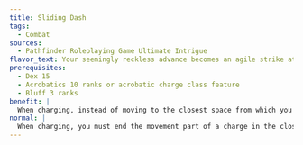 ```yaml
---
title: Sliding Dash
tags:
  - Combat
sources:
  - Pathfinder Roleplaying Game Ultimate Intrigue
flavor_text: Your seemingly reckless advance becomes an agile strike at the last moment.
prerequisites:
  - Dex 15
  - Acrobatics 10 ranks or acrobatic charge class feature
  - Bluff 3 ranks
benefit: |
  When charging, instead of moving to the closest space from which you can attack your target, you can move to the space adjacent to your target and on the other side of it, as long as you move through the closest space from which you can attack the target and through the target's space to get there. When you move through the target's space, you must attempt an Acrobatics check with a DC equal to 10 + your opponent's CMD. Success allows you to move through the target's space without provoking an attack of opportunity from that target, and when you arrive in the destination space and make your attack, the target is considered flanked for that attack (or the first attack if you have more than one attack on a charge). On a failed check, you instead provoke an attack of opportunity and complete the charge as normal. Whether or not you succeed at the Acrobatics check, you take a --4 penalty to your AC until the start of your turn, instead of the normal --2 penalty.
normal: |
  When charging, you must end the movement part of a charge in the closest space in which you can attack your target.
---
```


